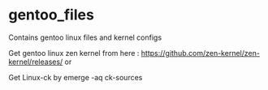 # gentoo_files
Contains gentoo linux files and kernel configs

Get gentoo linux zen kernel from here : https://github.com/zen-kernel/zen-kernel/releases/
or 

Get Linux-ck by emerge -aq ck-sources 
